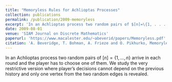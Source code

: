 ```yaml
---
title: "Memoryless Rules for Achlioptas Processes"
collection: publications
permalink: /publication/2009-memoryless
excerpt: 'In an Achlioptas process two random pairs of $[n]=\{1, . . . , n\}$ arrive in each round and the player has to choose one of them. We study the very restrictive version where player’s decisions cannot depend on the previous history and only one vertex from the two random edges is revealed.'
date: 2009-08-01
venue: 'SIAM Journal on Discrete Mathematics'
paperurl: 'https://www.macalester.edu/~abeverid/papers/Memoryless.pdf'
citation: 'A. Beveridge, T. Bohman, A. Frieze and O. Pikhurko, Memoryless rules for Achlioptas processes, SIAM Journal on Discrete Mathematics, Vol. 23, Issue 2 (2009), pp. 993–1005.'
---
```


In an Achlioptas process two random pairs of $[n]=\{1, . . . , n\}$ arrive in each round and the player has to choose one of them. We study the very restrictive version where player’s decisions cannot depend on the previous history and only one vertex from the two random edges is revealed.
